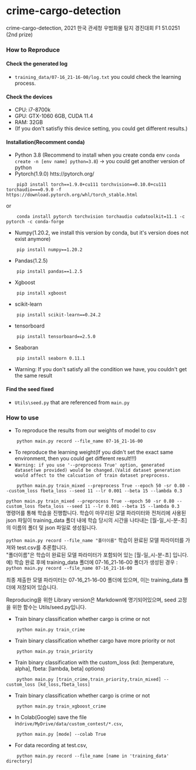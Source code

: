 # crime-cargo-detection
crime-cargo-detection, 2021 한국 관세청 우범화물 탐지 경진대회 F1 51.0251 (2nd prize)

### How to Reproduce
#### Check the generated log
- `training_data/07-16_21-16-00/log.txt` you could check the learning process.
#### Check the devices
- CPU: i7-8700k
- GPU: GTX-1060 6GB, CUDA 11.4
- RAM: 32GB
- (If you don't satisfiy this device setting, you could get different results.)
#### Installation(Recomment conda)
- Python 3.8 (Recommend to install when you create conda env `conda create -n [env name] python=3.8`) -> you could get another version of python
- Pytorch(1.9.0) htts://pytorch.org/
```shell script 
    pip3 install torch==1.9.0+cu111 torchvision==0.10.0+cu111 torchaudio===0.9.0 -f https://download.pytorch.org/whl/torch_stable.html
```
or
```shell script 
    conda install pytorch torchvision torchaudio cudatoolkit=11.1 -c pytorch -c conda-forge
```
- Numpy(1.20.2, we install this version by conda, but it's version does not exist anymore)
```shell script
    pip install numpy==1.20.2
```
- Pandas(1.2.5)
```shell script
    pip install pandas==1.2.5
```
- Xgboost
```shell script
    pip install xgboost
```
- scikit-learn
```shell script
    pip install scikit-learn==0.24.2
```
- tensorboard
```shell script
    pip install tensorboard==2.5.0
```
- Seaboran
```shell script
    pip install seaborn 0.11.1
```
- Warning: If you don't satisfy all the condition we have, you couldn't get the same result
#### Find the seed fixed
- `Utils\seed.py` that are referenced from `main.py`
### How to use
- To reproduce the results from our weights of model to csv
``` shell script
    python main.py record --file_name 07-16_21-16-00
```
- To reproduce the learning weight(If you didn't set the exact same environment, then you could get different result!!!)
- `Warning: if you use '--preprocess True' option, generated dataset(we provided) would be changed.(Valid dataset generation would affect to the calcuation of train dataset preprocess.`
``` shell script
    python main.py train_mixed --preprocess True --epoch 50 -sr 0.80 --custom_loss fbeta_loss --seed 11 --lr 0.001 --beta 15 --lambda 0.3
```

`python main.py train_mixed --preprocess True --epoch 50 -sr 0.80 --custom_loss fbeta_loss --seed 11 --lr 0.001 --beta 15 --lambda 0.3`</br>
명령어를 통해 학습을 진행합니다. 학습이 마무리된 모델 파라미터와 전처리에 사용된 json 파일이 training_data 폴더 내에 학습 당시의 시간을 나타내는 [월-일_시-분-초]의 이름의 폴더 및 json 파일로 생성됩니다. </br>

`python main.py record --file_name "폴더이름"`
학습이 완료된 모델 파라미터를 가져와 test.csv를 추론합니다.</br>
"폴더이름"은 학습이 완료된 모델 파라미터가 포함되어 있는 [월-일_시-분-초] 입니다.
예) 학습 완료 후에 training_data 폴더에  07-16_21-16-00 폴더가 생성된 경우 :
`python main.py record --file_name 07-16_21-16-00`

최종 제출한 모델 파라미터는 07-16_21-16-00 폴더에 있으며, 이는 training_data 폴더에 저장되어 있습니다.</br>

Reproducing을 위한 Library version은 Markdown에 명기되어있으며, seed 고정을 위한 함수는 Utils/seed.py입니다.</br>

- Train binary classification whether cargo is crime or not
``` shell script
    python main.py train_crime
```
- Train binary classification whether cargo have more priority or not
``` shell script
    python main.py train_priority
```
- Train binary classification with the custom_loss (kd: [temperature, alpha], fbeta: [lambda, beta] options)
``` shell script
    python main.py [train_crime,train_priority,train_mixed] --custom_loss [kd_loss,fbeta_loss]
```

- Train binary classification whether cargo is crime or not
``` shell script
    python main.py train_xgboost_crime
```

- In Colab(Google) save the file in`drive/MyDrive/data/custom_contest/*.csv`,
``` shell script
    python main.py [mode] --colab True
```

- For data recording at test.csv,
``` shell script
    python main.py record --file_name [name in 'training_data' directory]
```
